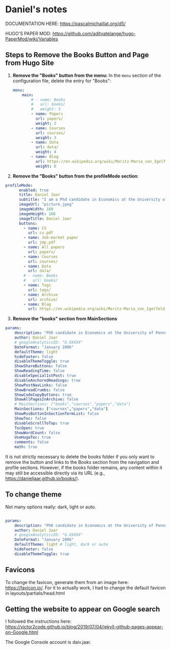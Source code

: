 # Daniel's notes

DOCUMENTATION HERE: https://pascalmichaillat.org/d5/


HUGO'S PAPER MOD: https://github.com/adityatelange/hugo-PaperMod/wiki/Variables

## Steps to Remove the Books Button and Page from Hugo Site

1. **Remove the "Books" button from the menu:**
   In the `menu` section of the configuration file, delete the entry for "Books":
   ```yaml
   menu:
       main:
           # - name: Books
           #   url: books/
           #   weight: 5
           - name: Papers
             url: papers/
             weight: 2
           - name: Courses
             url: courses/
             weight: 3
           - name: Data
             url: data/
             weight: 4 
           - name: Blog
             url: https://en.wikipedia.org/wiki/Moritz-Maria_von_Igelfeld_(character)
             weight: 6

2. **Remove the "Books" button from the profileMode section**:

```yaml
profileMode:
      enabled: true
      title: Daniel Jaar
      subtitle: "I am a Phd candidate in Economics at the University of Pennsylvania. My interests lie within macroeconomics and development. **In 2024/2025, I will be on the academic job market.**"
      imageUrl: "picture.jpeg"
      imageWidth: 160
      imageHeight: 160
      imageTitle: Daniel Jaar
      buttons:
        - name: CV
          url: cv.pdf
        - name: Job-market paper
          url: jmp.pdf
        - name: All papers
          url: papers/
        - name: Courses
          url: courses/
        - name: Data
          url: data/
        # - name: Books
        #   url: books/
        - name: Tags
          url: tags/
        - name: Archive
          url: archive/
        - name: Blog
          url: https://en.wikipedia.org/wiki/Moritz-Maria_von_Igelfeld_(character)

```
3. **Remove the "books" section from MainSections**
```yaml
params:
    description: "PhD candidate in Economics at the University of Pennsylvania."
    author: Daniel Jaar
    # googleAnalyticsID: "G-XXXXX"
    DateFormat: "January 2006"
    defaultTheme: light
    hideFooter: false
    disableThemeToggle: true
    ShowShareButtons: false
    ShowReadingTime: false
    disableSpecial1stPost: true
    disableAnchoredHeadings: true
    ShowPostNavLinks: false
    ShowBreadCrumbs: false
    ShowCodeCopyButtons: true
    ShowAllPagesInArchive: false
    # MainSections: ["books","courses","papers","data"]
    MainSections: ["courses","papers","data"]
    ShowRssButtonInSectionTermList: false
    ShowToc: false
    disableScrollToTop: true
    TocOpen: true
    ShowWordCount: false
    UseHugoToc: true
    comments: false
    math: true
```


It is not strictly necessary to delete the books folder if you only want to remove the button and links to the Books section from the navigation and profile sections. However, if the books folder remains, any content within it may still be accessible directly via its URL (e.g., https://danieljaar.github.io/books/).



## To change theme

Not many options really: dark, light or auto.

```yaml

params:
    description: "PhD candidate in Economics at the University of Pennsylvania."
    author: Daniel Jaar
    # googleAnalyticsID: "G-XXXXX"
    DateFormat: "January 2006"
    defaultTheme: light # light, dark or auto
    hideFooter: false
    disableThemeToggle: true

```


## Favicons

To change the favicon, generate them from an image here: https://favicon.io/.
For it to actually work, I had to change the default favicon in layouts/partials/head.html




## Getting the website to appear on Google search

I followed the instructions here:
https://victor2code.github.io/blog/2019/07/04/jekyll-github-pages-appear-on-Google.html

The Google Console account is daiv.jaar. 